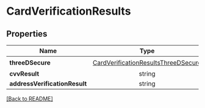 # CardVerificationResults



## Properties

| Name | Type | Required | Description | Examples |
|------------|:-------------:|:-------------:|-------------|:-------------:|
| **threeDSecure** |[CardVerificationResultsThreeDSecure](CardVerificationResultsThreeDSecure.md) | ☑️ |  | | |
| **cvvResult** |string |  |  | | |
| **addressVerificationResult** |string |  |  | | |



[[Back to README]](../../README.md)